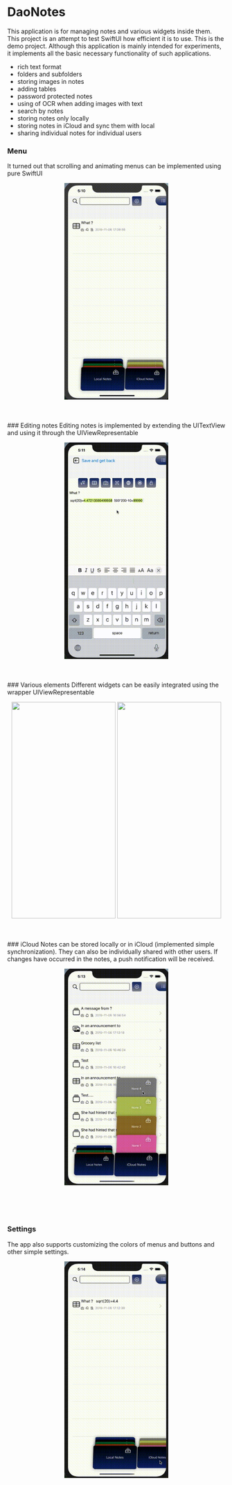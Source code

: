 # DaoNotes

This application is for managing notes and various widgets inside them. This project is an attempt to test SwiftUI how efficient it is to use. This is the demo project.
Although this application is mainly intended for experiments, it implements all the basic necessary functionality of such  applications.

* rich text format
* folders and subfolders
* storing images in notes
* adding tables
* password protected notes
* using of OCR when adding images with text 
* search by notes
* storing notes only locally
* storing notes in iCloud and sync them with local
* sharing individual notes for individual users

### Menu
It turned out that scrolling and animating menus can be implemented using pure SwiftUI

<p align="center">
  <img src="menu.gif"  width="240" height="500" >
</p>
<br/>
<br/>
### Editing notes
Editing notes is implemented by extending the UITextView and using it through the UIViewRepresentable

<p align="center">
  <img src="edit_note.gif"  width="240" height="500" >
</p>
<br/>
<br/>
### Various elements
Different widgets can be easily integrated using the wrapper UIViewRepresentable

<p align="center">
  <img src="edit_misc.gif"  width="240" height="500" >
    <img src="edit_misc2.gif"  width="240" height="500" >

</p>
<br/>
<br/>
### iCloud
Notes can be stored locally or in iCloud (implemented simple synchronization). They can also be individually shared with other users. If changes have occurred in the notes, a push notification will be received.

<p align="center">
  <img src="icloud.gif"  width="240" height="500" >
</p>
<br/>
<br/>
<br/>

### Settings
The app also supports customizing the colors of menus and buttons and other simple settings.

<p align="center">
  <img src="colors.gif"  width="240" height="500" >
</p>


